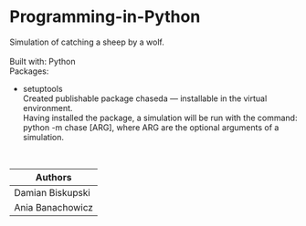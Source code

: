 # Programming-in-Python
Simulation of catching a sheep by a wolf.<br />
<br />
Built with: Python<br />
Packages:<br />
  - setuptools <br />
Created publishable package chaseda — installable in the virtual environment. <br />
Having installed the package, a simulation will be run with the command: python -m chase [ARG], where ARG are the optional arguments of a simulation.<br />
<br />

|    Authors              |
| ----------------------- |
| Damian Biskupski        |
| Ania Banachowicz        |
